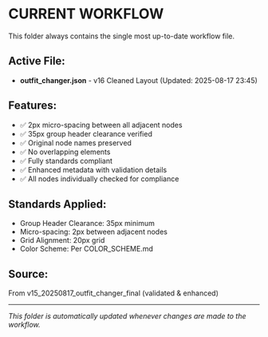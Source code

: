 # CURRENT WORKFLOW

This folder always contains the single most up-to-date workflow file.

## Active File:
- **outfit_changer.json** - v16 Cleaned Layout (Updated: 2025-08-17 23:45)

## Features:
- ✅ 2px micro-spacing between all adjacent nodes
- ✅ 35px group header clearance verified
- ✅ Original node names preserved
- ✅ No overlapping elements
- ✅ Fully standards compliant
- ✅ Enhanced metadata with validation details
- ✅ All nodes individually checked for compliance

## Standards Applied:
- Group Header Clearance: 35px minimum
- Micro-spacing: 2px between adjacent nodes
- Grid Alignment: 20px grid
- Color Scheme: Per COLOR_SCHEME.md

## Source:
From v15_20250817_outfit_changer_final (validated & enhanced)

---
*This folder is automatically updated whenever changes are made to the workflow.*